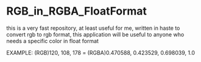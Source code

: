 # RGB_in_RGBA_FloatFormat
this is a very fast repository, at least useful for me, written in haste to convert rgb to rgb format, this application will be useful to anyone who needs a specific color in float format 

EXAMPLE: (RGB)120, 108, 178 = (RGBA)0.470588, 0.423529, 0.698039, 1.0
